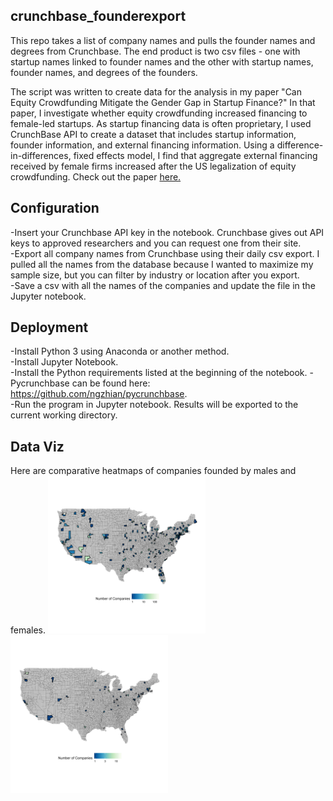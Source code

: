 ## crunchbase_founderexport
This repo takes a list of company names and pulls the founder names and degrees from Crunchbase.  The end product is two csv files - one with startup names linked to founder names and the other with startup names, founder names, and degrees of the founders. 

The script was written to create data for the analysis in my paper "Can Equity Crowdfunding Mitigate the Gender Gap in Startup Finance?"  In that paper, I investigate whether equity crowdfunding increased financing to female-led startups.  As startup financing data is often proprietary, I used CrunchBase API to create a dataset that includes startup information, founder information, and external financing information.  Using a difference-in-differences, fixed effects model, I find that aggregate external financing received by female firms increased after the US legalization of equity crowdfunding.  Check out the paper [here.](https://drive.google.com/file/d/12mmszX8Vky_AUmXfxCFLiDC7Ht_Wd6bk/view)


## Configuration

-Insert your Crunchbase API key in the notebook.  Crunchbase gives out API keys to approved researchers and you can request one from their site.    
-Export all company names from Crunchbase using their daily csv export. I pulled all the names from the database because I wanted to maximize my sample size, but you can filter by industry or location after you export.     
-Save a csv with all the names of the companies and update the file in the Jupyter notebook.    

## Deployment    

-Install Python 3 using Anaconda or another method.    
-Install Jupyter Notebook.    
-Install the Python requirements listed at the beginning of the notebook.
-Pycrunchbase can be found here: https://github.com/ngzhian/pycrunchbase.    
-Run the program in Jupyter notebook. Results will be exported to the current working directory.     

## Data Viz

Here are comparative heatmaps of companies founded by males and females.
<img src="male_map.pdf" width="50%"/>  <img src="female_map.pdf" width="50%"/>
